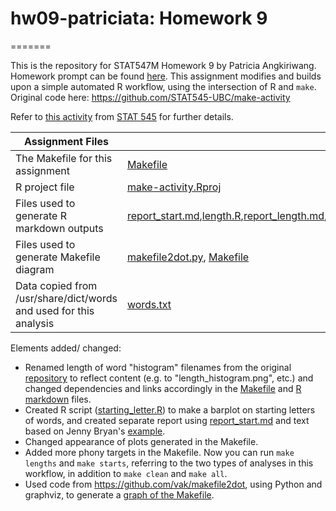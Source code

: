 # hw09-patriciata: Homework 9
=======

This is the repository for STAT547M Homework 9 by Patricia Angkiriwang. Homework prompt can be found [here](http://stat545.com/Classroom/assignments/hw09/hw09.html). This assignment modifies and builds upon a simple automated R workflow, using the intersection of R and `make`. Original code here: https://github.com/STAT545-UBC/make-activity

Refer to [this activity](http://stat545-ubc.github.io/automation04_make-activity.html) from [STAT 545](http://stat545-ubc.github.io) for further details.

|  Assignment Files  |     |
|-----------|-------------|
|The Makefile for this assignment |[Makefile](Makefile)|
|R project file | [make-activity.Rproj](make-activity.Rproj) |
|Files used to generate R markdown outputs | [report_start.md](report.md),[length.R](),[report_length.md](),[starting_letter.R]() |
|Files used to generate Makefile diagram | [makefile2dot.py](), [Makefile]() |
|Data copied from /usr/share/dict/words and used for this analysis | [words.txt]()| 

Elements added/ changed:
- Renamed length of word "histogram" filenames from the original [repository](https://github.com/STAT545-UBC/make-activity) to reflect content (e.g. to "length_histogram.png", etc.) and changed dependencies and links accordingly in the [Makefile]() and [R markdown]() files.
- Created R script ([starting_letter.R]()) to make a barplot on starting letters of words, and created separate report using [report_start.md]() and text based on Jenny Bryan's [example](report_length.md).
- Changed appearance of plots generated in the Makefile.
- Added more phony targets in the Makefile. Now you can run `make lengths` and `make starts`, referring to the two types of analyses in this workflow, in addition to `make clean` and `make all`.
- Used code from https://github.com/vak/makefile2dot, using Python and graphviz, to generate a [graph of the Makefile]().
